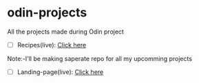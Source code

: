 # odin-projects
All the projects made during Odin project
- [ ] Recipes(live): [Click here](https://hish1n.github.io/odin-projects/Recipes/)

Note:-I'll be making saperate repo for all my upcomming projects

- [ ] Landing-page(live): [Click here](https://hish1n.github.io/landing-page)

